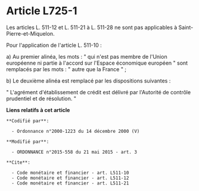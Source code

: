 # Article L725-1

Les articles L. 511-12 et L. 511-21 à L. 511-28 ne sont pas applicables à Saint-Pierre-et-Miquelon. 

Pour l'application de l'article L. 511-10 : 

a) Au premier alinéa, les mots : " qui n'est pas membre de l'Union européenne ni partie à l'accord sur l'Espace économique
européen " sont remplacés par les mots : " autre que la France " ; 

b) Le deuxième alinéa est remplacé par les dispositions suivantes : 

" L'agrément d'établissement de crédit est délivré par l'Autorité de contrôle prudentiel et de résolution. "

**Liens relatifs à cet article**

	**Codifié par**:

	  - Ordonnance n°2000-1223 du 14 décembre 2000 (V)

	**Modifié par**:

	  - ORDONNANCE n°2015-558 du 21 mai 2015 - art. 3

	**Cite**:

	  - Code monétaire et financier - art. L511-10
	  - Code monétaire et financier - art. L511-12
	  - Code monétaire et financier - art. L511-21

